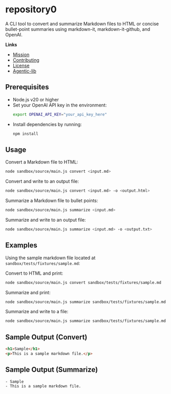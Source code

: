 # repository0

A CLI tool to convert and summarize Markdown files to HTML or concise bullet-point summaries using markdown-it, markdown-it-github, and OpenAI.

**Links**

- [Mission](../../MISSION.md)
- [Contributing](../../CONTRIBUTING.md)
- [License](../../LICENSE.md)
- [Agentic-lib](https://github.com/xn-intenton-z2a/agentic-lib)

## Prerequisites

- Node.js v20 or higher
- Set your OpenAI API key in the environment:
  ```sh
  export OPENAI_API_KEY="your_api_key_here"
  ```
- Install dependencies by running:
  ```sh
  npm install
  ```

## Usage

Convert a Markdown file to HTML:

```sh
node sandbox/source/main.js convert <input.md>
```

Convert and write to an output file:

```sh
node sandbox/source/main.js convert <input.md> -o <output.html>
```

Summarize a Markdown file to bullet points:

```sh
node sandbox/source/main.js summarize <input.md>
```

Summarize and write to an output file:

```sh
node sandbox/source/main.js summarize <input.md> -o <output.txt>
```

## Examples

Using the sample markdown file located at `sandbox/tests/fixtures/sample.md`:

Convert to HTML and print:

```sh
node sandbox/source/main.js convert sandbox/tests/fixtures/sample.md
```

Summarize and print:

```sh
node sandbox/source/main.js summarize sandbox/tests/fixtures/sample.md
```

Summarize and write to a file:

```sh
node sandbox/source/main.js summarize sandbox/tests/fixtures/sample.md -o sandbox/tests/fixtures/summary.txt
```

## Sample Output (Convert)

```html
<h1>Sample</h1>
<p>This is a sample markdown file.</p>
```

## Sample Output (Summarize)

```
- Sample
- This is a sample markdown file.
```
